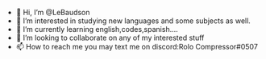 - 👋 Hi, I’m @LeBaudson
- 👀 I’m interested in studying new languages and some subjects as well.
- 🌱 I’m currently learning english,codes,spanish....
- 💞️ I’m looking to collaborate on any of my interested stuff
- 📫 How to reach me you may text me on discord:Rolo Compressor#0507

<!---
LeBaudson/LeBaudson is a ✨ special ✨ repository because its `README.md` (this file) appears on your GitHub profile.
You can click the Preview link to take a look at your changes.
--->
